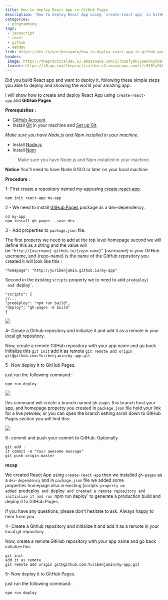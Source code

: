 ```yaml
---
title: How to deploy React App in GitHub Pages
description: 'How to deploy React App using `create-react-app` in GitHub Pages'
categories:
 - programming
tags:
 - javascript
 - react
 - github
 - webdev
link: https://dev.to/yuribenjamin/how-to-deploy-react-app-in-github-pages-2a1f
header:
 image: https://thepracticaldev.s3.amazonaws.com/i/r010fy9k5yue6koyh8at.png
 teaser: https://i0.wp.com/thepracticaldev.s3.amazonaws.com/i/r010fy9k5yue6koyh8at.png?resize=320,160&ssl=1
---
```

Did you build React app and want to deploy it, following these simple steps you able to deploy and showing the world your amazing app.

I will show how to create and deploy React App using `create-react-app` and **GitHub Pages**

**Prerequisites :**

- [GitHub Account](https://github.com/join).
- Install [Git](https://git-scm.com/) in your machine and [Set up Git](https://help.github.com/en/articles/set-up-git).

_Make sure you have Node.js and Npm installed in your machine._

- Install [Node.js](https://nodejs.org/en/)
- Install [Npm](https://nodejs.org/en/)

> Make sure you have Node.js and Npm installed in your machine.

**Notice** You’ll need to have Node 8.10.0 or later on your local machine.

**Procedure :**

1- First create a repository named my-appusing [create-react-app](https://github.com/facebook/create-react-app).

`npm init react-app my-app`

2 - We need to install [GitHub Pages](https://www.npmjs.com/package/gh-pages) package as a dev-dependency.

```
cd my-app
npm install gh-pages --save-dev
```

3 - Add properties to `package.json` file.

The first property we need to add at the top level homepage second we will define this as a string and the value will be `"http://{username}.github.io/{repo-name}`" {username} is your GitHub username, and {repo-name} is the name of the GitHub repository you created it will look like this :

```
"homepage": "http://yuribenjamin.github.io/my-app"
```

Second in the existing `scripts` property we to need to add `predeploy| and `deploy`.

```
"scripts": {
//...
"predeploy": "npm run build",
"deploy": "gh-pages -d build"
}
```

![](https://thepracticaldev.s3.amazonaws.com/i/)

4- Create a Github repository and initialize it and add it as a remote in your local git repository.

Now, create a remote GitHub repository with your app name and go back initialize this
`git init`
add it as remote
`git remote add origin git@github.com:Yuribenjamin/my-app.git`

5- Now deploy it to GitHub Pages.

just run the following command :

`npm run deploy`

![](https://thepracticaldev.s3.amazonaws.com/i/fsjvc2avaib2mskxqawa.png)

this command will create a branch named `gh-pages` this branch host your app, and homepage property you created in `package.json` file hold your link for a live preview, or you can open the branch setting scroll down to GitHub Pages section you will find this:

![](https://thepracticaldev.s3.amazonaws.com/i/573f5s4jgcn1a6caq65s.png)

6- commit and push your commit to GitHub. Optionally

```
git add .
it commit -m "Your awesome message"
git push origin master
```

**recap**

We created React App using `create-react-app`
then we installed `gh-pages` as a `dev-dependency`
and in `package.json` file we added some properties homepage also in existing |scripts` property we added `predeploy` and `deploy`
and created a remote repository and initialize it
and run `npm run deploy` to generate a production build and deploy it to GitHub Pages.

if you have any questions, please don't hesitate to ask.
Always happy to hear from you

4- Create a Github repository and initialize it and add it as a remote in your local git repository.

Now, create a remote GitHub repository with your app name and go back initialize this

```
git init
add it as remote
git remote add origin git@github.com:Yuribenjamin/my-app.git
```

5- Now deploy it to GitHub Pages.

just run the following command :

`npm run deploy`

